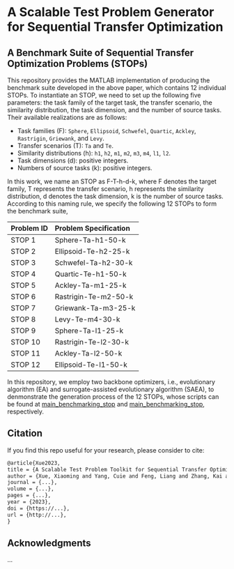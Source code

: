 # A Scalable Test Problem Generator for Sequential Transfer Optimization

## A Benchmark Suite of Sequential Transfer Optimization Problems (STOPs)

This repository provides the MATLAB implementation of producing the benchmark suite developed in the above paper, which contains 12 individual STOPs. To instantiate an STOP, we need to set up the following five parameters: the task family of the target task, the transfer scenario, the similarity distribution, the task dimension, and the number of source tasks. Their available realizations are as follows:

* Task families (F): `Sphere`, `Ellipsoid`, `Schwefel`, `Quartic`, `Ackley`, `Rastrigin`, `Griewank`, and `Levy`.
* Transfer scenarios (T): `Ta` and `Te`.
* Similarity distributions (h): `h1`, `h2`, `m1`, `m2`, `m3`, `m4`, `l1`, `l2`.
* Task dimensions (d): positive integers.
* Numbers of source tasks (k): positive integers.

In this work, we name an STOP as F-T-h-d-k, where F denotes the target family, T represents the transfer scenario, h represents the similarity distribution, d denotes the task dimension, k is the number of source tasks. According to this naming rule, we specify the following 12 STOPs to form the benchmark suite,


|Problem ID|Problem Specification|
|:-|:-|
|STOP 1|Sphere-Ta-h1-50-k|
|STOP 2|Ellipsoid-Te-h2-25-k|
|STOP 3|Schwefel-Ta-h2-30-k|
|STOP 4|Quartic-Te-h1-50-k|
|STOP 5|Ackley-Ta-m1-25-k|
|STOP 6|Rastrigin-Te-m2-50-k|
|STOP 7|Griewank-Ta-m3-25-k|
|STOP 8|Levy-Te-m4-30-k|
|STOP 9|Sphere-Ta-l1-25-k|
|STOP 10|Rastrigin-Te-l2-30-k|
|STOP 11|Ackley-Ta-l2-50-k|
|STOP 12|Ellipsoid-Te-l1-50-k|

In this repository, we employ two backbone optimizers, i.e., evolutionary algorithm (EA) and surrogate-assisted evolutionary algorithm (SAEA), to denmonstrate the generation process of the 12 STOPs, whose scripts can be found at [main_benchmarking_stop](https://github.com/XmingHsueh/STOP/blob/main/main_benchmarking_stop.m) and [main_benchmarking_stop](https://github.com/XmingHsueh/STOP/blob/main/main_benchmarking_stop.m), respectively.

## Citation

If you find this repo useful for your research, please consider to cite:
```latex
@article{Xue2023,
title = {A Scalable Test Problem Toolkit for Sequential Transfer Optimization},
author = {Xue, Xiaoming and Yang, Cuie and Feng, Liang and Zhang, Kai and Song, Linqi and Tan, Kay Chen}
journal = {...},
volume = {...},
pages = {...},
year = {2023},
doi = {https://...},
url = {http://...},
}
```

## Acknowledgments

...
